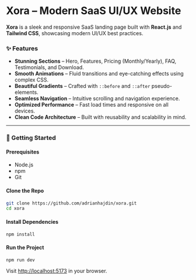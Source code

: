 # Xora – Modern SaaS UI/UX Website

**Xora** is a sleek and responsive SaaS landing page built with **React.js** and **Tailwind CSS**, showcasing modern UI/UX best practices.

### ✨ Features

- **Stunning Sections** – Hero, Features, Pricing (Monthly/Yearly), FAQ, Testimonials, and Download.
- **Smooth Animations** – Fluid transitions and eye-catching effects using complex CSS.
- **Beautiful Gradients** – Crafted with `::before` and `::after` pseudo-elements.
- **Seamless Navigation** – Intuitive scrolling and navigation experience.
- **Optimized Performance** – Fast load times and responsive on all devices.
- **Clean Code Architecture** – Built with reusability and scalability in mind.

---

### 🚀 Getting Started

#### **Prerequisites**

- Node.js
- npm
- Git

#### **Clone the Repo**

```bash
git clone https://github.com/adrianhajdin/xora.git
cd xora
```

#### **Install Dependencies**

```bash
npm install
```

#### **Run the Project**

```bash
npm run dev
```

Visit [http://localhost:5173](http://localhost:5173) in your browser.

